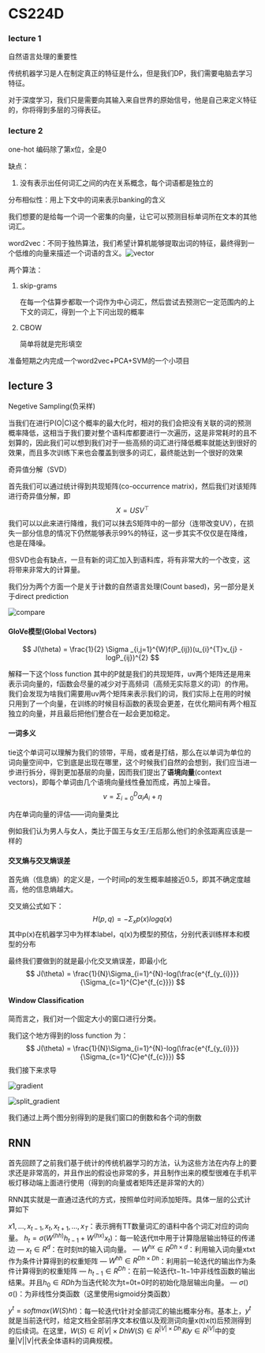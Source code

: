 # CS224D 

### lecture 1

自然语言处理的重要性

传统机器学习是人在制定真正的特征是什么，但是我们DP，我们需要电脑去学习特征。

对于深度学习，我们只是需要向其输入来自世界的原始信号，他是自己来定义特征的，你将得到多层的习得表征。

### lecture 2

one-hot 编码除了第x位，全是0

缺点：

1. 没有表示出任何词汇之间的内在关系概念，每个词语都是独立的

分布相似性：用上下文中的词来表示banking的含义

我们想要的是给每一个词一个密集的向量，让它可以预测目标单词所在文本的其他词汇。

word2vec：不同于独热算法，我们希望计算机能够提取出词的特征，最终得到一个低维的向量来描述一个词语的含义。![vector](vector.png)

两个算法：

1. skip-grams

   在每一个估算步都取一个词作为中心词汇，然后尝试去预测它一定范围内的上下文的词汇，得到一个上下问出现的概率

2. CBOW

   简单将就是完形填空

准备短期之内完成一个word2vec+PCA+SVM的一个小项目

##  lecture 3

Negetive Sampling(负采样)

当我们在进行P(O|C)这个概率的最大化时，相对的我们会把没有关联的词的预测概率降低，这相当于我们要对整个语料库都要进行一次遍历，这是非常耗时的且不划算的，因此我们可以想到我们对于一些高频的词汇进行降低概率就能达到很好的效果，而且多次训练下来也会覆盖到很多的词汇，最终能达到一个很好的效果

奇异值分解（SVD）

首先我们可以通过统计得到共现矩阵(co-occurrence matrix)，然后我们对该矩阵进行奇异值分解，即
$$
X = USV^\top
$$
我们可以以此来进行降维，我们可以抹去S矩阵中的一部分（连带改变UV），在损失一部分信息的情况下仍然能够表示99%的特征，这一步其实不仅仅是在降维，也是在降噪。

但SVD也会有缺点，一旦有新的词汇加入到语料库，将有非常大的一个改变，这将带来非常大的计算量。

我们分为两个方面一个是关于计数的自然语言处理(Count based)，另一部分是关于direct prediction

![compare](compare.png)

#### GloVe模型(Global Vectors)

$$
J(\theta) = \frac{1}{2} \Sigma _{i,j=1}^{W}f(P_{ij})(u_{i}^{T}v_{j} - logP_{ij})^{2}
$$

解释一下这个loss function 其中的P就是我们的共现矩阵，uv两个矩阵还是用来表示词向量的，f函数会尽量的减少对于高频词（高频无实际意义的词）的作用。我们会发现为啥我们需要用uv两个矩阵来表示我们的词，我们实际上在用的时候只用到了一个向量，在训练的时候目标函数的表现会更差，在优化期间有两个相互独立的向量，并且最后把他们整合在一起会更加稳定。

#### 一词多义

tie这个单词可以理解为我们的领带，平局，或者是打结，那么在以单词为单位的词向量空间中，它到底是出现在哪里，这个时候我们自然的会想到，我们应当进一步进行拆分，得到更加基层的向量，因而我们提出了**语境向量**(context vectors)，即每个单词由几个语境向量线性叠加而成，再加上噪音。
$$
v = \Sigma_{i=0}^{D} \alpha_{i}A_{i} + \eta
$$

内在单词向量的评估——词向量类比

例如我们认为男人与女人，类比于国王与女王/王后那么他们的余弦距离应该是一样的

#### 交叉熵与交叉熵误差

首先熵（信息熵）的定义是，一个时间p的发生概率越接近0.5，即其不确定度越高，他的信息熵越大。

交叉熵公式如下：
$$
H(p, q) = -\Sigma_{x}p(x)logq(x)
$$
其中p(x)在机器学习中为样本label，q(x)为模型的预估，分别代表训练样本和模型的分布

最终我们要做到的就是最小化交叉熵误差，即最小化
$$
J(\theta) = \frac{1}{N}\Sigma_{i=1}^{N}-log(\frac{e^{f_{y_{i}}}}{\Sigma_{c=1}^{C}e^{f_{c}}})
$$

 #### Window Classification

简而言之，我们对一个固定大小的窗口进行分类。

我们这个地方得到的loss function 为：
$$
J(\theta) = \frac{1}{N}\Sigma_{i=1}^{N}-log(\frac{e^{f_{y_{i}}}}{\Sigma_{c=1}^{C}e^{f_{c}}})
$$
我们接下来求导

![gradient](gradient.png)

![split_gradient](split_gradient.png)

我们通过上两个图分别得到的是我们窗口的倒数和各个词的倒数





## RNN

首先回顾了之前我们基于统计的传统机器学习的方法，认为这些方法在内存上的要求还是非常高的，并且作出的假设也非常的多，并且制作出来的模型很难在手机平板灯移动端上面进行使用（得到的向量或者矩阵还是非常的大的）

RNN其实就是一直通过迭代的方式，按照单位时间添加矩阵。具体一层的公式计算如下

$x1,…,x_{t−1},x_t,x_{t+1},…,x_T$：表示拥有TT数量词汇的语料中各个词汇对应的词向量。
$h_t=σ(W^{(hh)} h_{t−1}+W^{(hx)} x_t)$：每一轮迭代tt中用于计算隐层输出特征的传递边 
— $x_t∈R^{d}$：在时刻tt的输入词向量。 
— $W^{hx}∈R^{Dh×d}$：利用输入词向量xtxt作为条件计算得到的权重矩阵 
— $W^{hh}∈R^{Dh×Dh}$：利用前一轮迭代的输出作为条件计算得到的权重矩阵 
— $h_{t−1}∈R^{Dh}$：在前一轮迭代t−1t−1中非线性函数的输出结果。并且$h_0∈RDh$为当迭代轮次为t=0t=0时的初始化隐层输出向量。 
— $σ()​$σ()：为非线性分类函数（这里使用sigmoid分类函数）

$y^t=softmax(W(S)ht)$：每一轮迭代t针对全部词汇的输出概率分布。基本上，$y^t$就是当前迭代时，给定文档全部前序文本权值以及观测词向量x(t)x(t)后预测得到的后续词。在这里，$W(S)∈R|V|×DhW(S)∈R^{|V|×Dh}和y∈R^{|V|}$中的变量|V||V|代表全体语料的词典规模。

